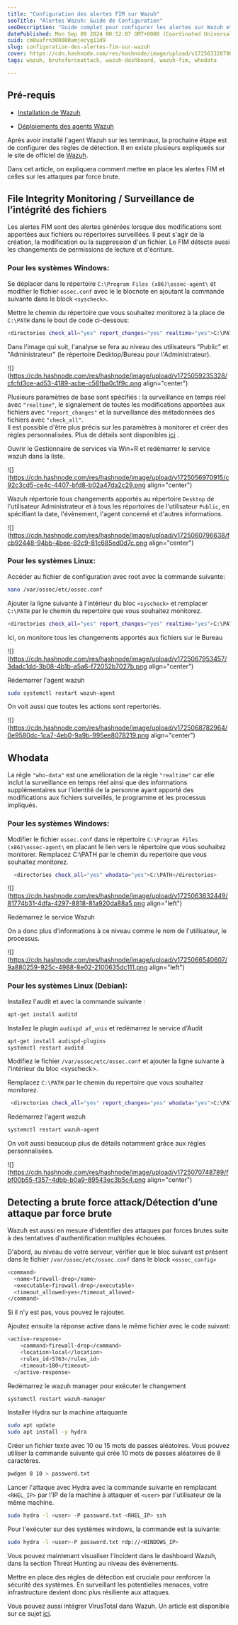 ```yaml
---
title: "Configuration des alertes FIM sur Wazuh"
seoTitle: "Alertes Wazuh: Guide de Configuration"
seoDescription: "Guide complet pour configurer les alertes sur Wazuh et surveiller l'intégrité des systèmes Windows et Linux"
datePublished: Mon Sep 09 2024 00:52:07 GMT+0000 (Coordinated Universal Time)
cuid: cm0uafrn300000amjecyg11d9
slug: configuration-des-alertes-fim-sur-wazuh
cover: https://cdn.hashnode.com/res/hashnode/image/upload/v1725633287903/4fd42032-f394-4a55-9964-718411a5b6e4.png
tags: wazuh, bruteforceattack, wazuh-dashboard, wazuh-fim, whodata

---
```


## Pré-requis

* [Installation de Wazuh](https://blog.fikara.io/wazuh-installation)
    
* [Déploiements des agents Wazuh](https://blog.fikara.io/deploiement-des-agents-wazuh)
    

Après avoir installé l'agent Wazuh sur les terminaux, la prochaine étape est de configurer des règles de détection. Il en existe plusieurs expliqueés sur le site de officiel de [Wazuh](https://documentation.wazuh.com/current/proof-of-concept-guide/index.html).

Dans cet article, on expliquera comment mettre en place les alertes FIM et celles sur les attaques par force brute.

## File Integrity Monitoring / Surveillance de l’intégrité des fichiers

Les alertes FIM sont des alertes générées lorsque des modifications sont apportées aux fichiers ou répertoires surveillées. Il peut s'agir de la création, la modification ou la suppression d'un fichier. Le FIM détecte aussi les changements de permissions de lecture et d'écriture.

### **Pour les systèmes Windows:**

Se déplacer dans le répertoire `C:\Program Files (x86)\ossec-agent\` et modifier le fichier `ossec.conf` avec le le blocnote en ajoutant la commande suivante dans le block `<syscheck>`.

Mettre le chemin du répertoire que vous souhaitez monitorez à la place de `C:\PATH` dans le bout de code ci-dessous:

```bash
<directories check_all="yes" report_changes="yes" realtime="yes">C:\PATH</directories>
```

Dans l'image qui suit, l'analyse se fera au niveau des utilisateurs "Public" et "Administrateur" (le répertoire Desktop/Bureau pour l'Administrateur).

![](https://cdn.hashnode.com/res/hashnode/image/upload/v1725059235328/cfcfd3ce-ad53-4189-acbe-c56fba0c1f9c.png align="center")

Plusieurs paramètres de base sont spécifiés : la surveillance en temps réel avec `"realtime"`, le signalement de toutes les modifications apportées aux fichiers avec `"report_changes"` et la surveillance des métadonnées des fichiers avec `"check_all"`.  
Il est possible d'être plus précis sur les paramètres à monitorer et créer des règles personnalisées. Plus de détails sont disponibles [ici](https://documentation.wazuh.com/current/user-manual/capabilities/file-integrity/creating-custom-fim-rules.html) .

Ouvrir le Gestionnaire de services via Win+R et redémarrer le service wazuh dans la liste.

![](https://cdn.hashnode.com/res/hashnode/image/upload/v1725056970915/c92c3cd5-ce4c-4407-bfd8-b02a47da2c29.png align="center")

Wazuh répertorie tous changements apportés au répertoire `Desktop` de l'utilisateur Administrateur et à tous les réportoires de l'utilisateur `Public`, en spécifiant la date, l'évènement, l'agent concerné et d'autres informations.

![](https://cdn.hashnode.com/res/hashnode/image/upload/v1725060796638/fcb92448-94bb-4bee-82c9-81c685ed0d7c.png align="center")

### **Pour les systèmes Linux:**

Accéder au fichier de configuration avec root avec la commande suivante:

```bash
nano /var/ossec/etc/ossec.conf
```

Ajouter la ligne suivante à l'intérieur du bloc `<syscheck>` et remplacer `C:\PATH` par le chemin du repertoire que vous souhaitez monitorez.

```bash
<directories check_all="yes" report_changes="yes" realtime="yes">C:\PATH</directories>
```

Ici, on monitore tous les changements apportés aux fichiers sur le Bureau

![](https://cdn.hashnode.com/res/hashnode/image/upload/v1725067953457/3dadc1dd-3b08-4b1b-a5a6-f72052b7027b.png align="center")

Rédemarrer l'agent wazuh

```bash
sudo systemctl restart wazuh-agent
```

On voit aussi que toutes les actions sont repertoriés.

![](https://cdn.hashnode.com/res/hashnode/image/upload/v1725068782964/0e9580dc-1ca7-4eb0-9a9b-995ee8078219.png align="center")

## Whodata

La règle `"who-data"` est une amélioration de la règle `"realtime"` car elle inclut la surveillance en temps réel ainsi que des informations supplémentaires sur l'identité de la personne ayant apporté des modifications aux fichiers surveillés, le programme et les processus impliqués.

### **Pour les systèmes Windows:**

Modifier le fichier `ossec.conf` dans le répertoire `C:\Program Files (x86)\ossec-agent\` en placant le lien vers le répertoire que vous souhaitez monitorer. Remplacez C:\\PATH par le chemin du repertoire que vous souhaitez monitorez.

```bash
  <directories check_all="yes" whodata="yes">C:\PATH</directories>
```

![](https://cdn.hashnode.com/res/hashnode/image/upload/v1725063632449/81774b31-4dfa-4297-8818-81a920da88a5.png align="left")

Redémarrez le service Wazuh

On a donc plus d'informations à ce niveau comme le nom de l'utilisateur, le processus.

![](https://cdn.hashnode.com/res/hashnode/image/upload/v1725066540607/9a880259-925c-4988-8e02-2100635dc111.png align="left")

### **Pour les systèmes Linux (Debian):**

Installez l'audit et avec la commande suivante :

```bash
apt-get install auditd
```

Installez le plugin `audispd af_unix` et redémarrez le service d'Audit

```bash
apt-get install audispd-plugins
systemctl restart auditd
```

Modifiez le fichier `/var/ossec/etc/ossec.conf` et ajouter la ligne suivante à l'intérieur du bloc &lt;syscheck&gt;.

Remplacez `C:\PATH` par le chemin du repertoire que vous souhaitez monitorez.

```bash
 <directories check_all="yes" report_changes="yes" whodata="yes">C:\PATH</directories>
```

Redémarrez l'agent wazuh

```bash
systemctl restart wazuh-agent
```

On voit aussi beaucoup plus de détails notamment grâce aux règles personnalisées.

![](https://cdn.hashnode.com/res/hashnode/image/upload/v1725070748789/fbf00b55-f357-4dbb-b0a9-89543ec3b5c4.png align="center")

## Detecting a brute force attack/Détection d’une attaque par force brute

Wazuh est aussi en mesure d'identifier des attaques par forces brutes suite à des tentatives d'authentification multiples échouées.

D'abord, au niveau de votre serveur, vérifier que le bloc suivant est présent dans le fichier `/var/ossec/etc/ossec.conf` dans le block `<ossec_config>`

```bash
<command>
  <name>firewall-drop</name>
  <executable>firewall-drop</executable>
  <timeout_allowed>yes</timeout_allowed>
</command>
```

Si il n'y est pas, vous pouvez le rajouter.

Ajoutez ensuite la réponse active dans le même fichier avec le code suivant:

```bash
<active-response>
    <command>firewall-drop</command>
    <location>local</location>
    <rules_id>5763</rules_id>
    <timeout>180</timeout>
  </active-response>
```

Redémarrez le wazuh manager pour exécuter le changement

```bash
systemctl restart wazuh-manager
```

Installer Hydra sur la machine attaquante

```bash
sudo apt update
sudo apt install -y hydra
```

Créer un fichier texte avec 10 ou 15 mots de passes aléatoires. Vous pouvez utiliser la commande suivante qui crée 10 mots de passes aléatoires de 8 caractères.

```bash
pwdgen 8 10 > password.txt
```

Lancer l'attaque avec Hydra avec la commande suivante en remplacant `<RHEL_IP>` par l'IP de la machine à attaquer et `<user>` par l'utilisateur de la même machine.

```bash
sudo hydra -l <user> -P password.txt <RHEL_IP> ssh
```

Pour l'exécuter sur des systèmes windows, la commande est la suivante:

```bash
sudo hydra -l <user>-P password.txt rdp://<WINDOWS_IP>
```

Vous pouvez maintenant visualiser l'incident dans le dashboard Wazuh, dans la section Threat Hunting au niveau des évènements.

Mettre en place des règles de détection est cruciale pour renforcer la sécurité des systèmes. En surveillant les potentielles menaces, votre infrastructure devient donc plus résiliente aux attaques.

Vous pouvez aussi intégrer VirusTotal dans Wazuh. Un article est disponible sur ce sujet [ici](https://blog.fikara.io/wazuh-integration-virustotal).